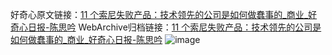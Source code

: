好奇心原文链接：[11 个索尼失败产品：技术领先的公司是如何做蠢事的_商业_好奇心日报-陈思吟](https://www.qdaily.com/articles/1228.html)
WebArchive归档链接：[11 个索尼失败产品：技术领先的公司是如何做蠢事的_商业_好奇心日报-陈思吟](http://web.archive.org/web/20171122122128/http://www.qdaily.com:80/articles/1228.html)
![image](http://ww3.sinaimg.cn/large/007d5XDply1g3v4ba2idxj30u09d5e82)